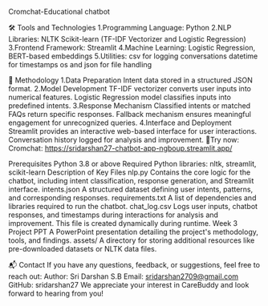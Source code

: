 Cromchat-Educational chatbot


🛠️ Tools and Technologies
	1.Programming Language: Python
	2.NLP Libraries:
		NLTK
		Scikit-learn (TF-IDF Vectorizer and Logistic Regression)
	3.Frontend Framework: Streamlit
	4.Machine Learning: Logistic Regression, BERT-based embeddings
	5.Utilities:
		csv for logging conversations
		datetime for timestamps
		os and json for file handling

  🧠 Methodology
	1.Data Preparation
			Intent data stored in a structured JSON format.
	2.Model Development
			TF-IDF vectorizer converts user inputs into numerical features.
			Logistic Regression model classifies inputs into predefined intents.
	3.Response Mechanism
			Classified intents or matched FAQs return specific responses.
			Fallback mechanism ensures meaningful engagement for unrecognized queries.
	4.Interface and Deployment
			Streamlit provides an interactive web-based interface for user interactions.
			Conversation history logged for analysis and improvement.
🤖Try now:
	Cromchat: https://sridarshan27-chatbot-app-ngboup.streamlit.app/

 Prerequisites
	Python 3.8 or above
		Required Python libraries: nltk, streamlit, scikit-learn
  Description of Key Files
	nlp.py
		Contains the core logic for the chatbot, including intent classification, response generation, and Streamlit interface.
	intents.json
		A structured dataset defining user intents, patterns, and corresponding responses.
	requirements.txt
		A list of dependencies and libraries required to run the chatbot.
	chat_log.csv
		Logs user inputs, chatbot responses, and timestamps during interactions for analysis and improvement. This file is created dynamically during runtime.
	Week 3 Project PPT
		A PowerPoint presentation detailing the project's methodology, tools, and findings.
	assets/
		A directory for storing additional resources like pre-downloaded datasets or NLTK data files.

  📬 Contact
		If you have any questions, feedback, or suggestions, feel free to reach out:
	Author: Sri Darshan S.B
	Email: sridarshan2709@gmail.com
	GitHub: sridarshan27
We appreciate your interest in CareBuddy and look forward to hearing from you!

	
 
